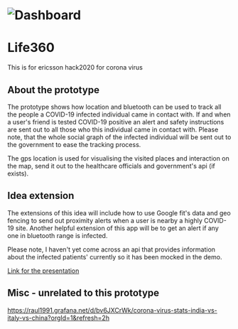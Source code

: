 # ![Dashboard](assets/img/dashboard.gif)

# Life360
This is for ericsson hack2020 for corona virus

## About the prototype

The prototype shows how location and bluetooth can be used to track all the people a COVID-19 infected individual came in contact with. If and when a user's friend is tested COVID-19 positive an alert and safety instructions are sent out to all those who this individual came in contact with. Please note, that the whole social graph of the infected individual will be sent out to the government to ease the tracking process.

The gps location is used for visualising the visited places and interaction on the map, send it out to the healthcare officials and government's api (if exists).

## Idea extension
The extensions of this idea will include how to use Google fit's data and geo fencing to send out proximity alerts when a user is nearby a highly COVID-19 site.
Another helpful extension of this app will be to get an alert if any one in bluetooth range is infected.

Please note, I haven't yet come across an api that provides information about the infected patients' currently so it has been mocked in the demo.

[Link for the presentation](https://docs.google.com/presentation/d/1GxTEgIpZc37NA2Dtul7yaVj-ytTyLOVulaTZugc9w9w/edit?usp=sharing)

## Misc - unrelated to this prototype
https://raul1991.grafana.net/d/bv6JXCrWk/corona-virus-stats-india-vs-italy-vs-china?orgId=1&refresh=2h
